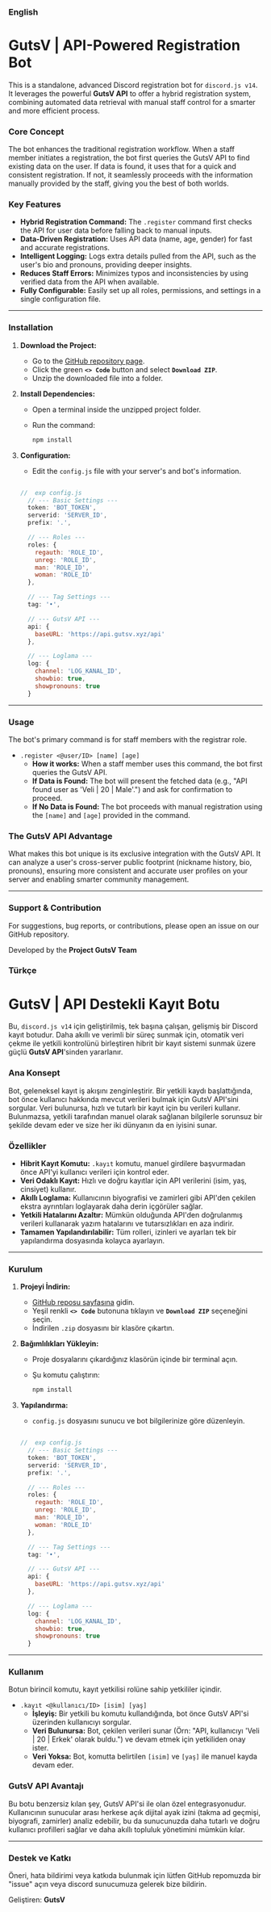 ### **English**

# GutsV | API-Powered Registration Bot

This is a standalone, advanced Discord registration bot for `discord.js v14`. It leverages the powerful **GutsV API** to offer a hybrid registration system, combining automated data retrieval with manual staff control for a smarter and more efficient process.

### Core Concept

The bot enhances the traditional registration workflow. When a staff member initiates a registration, the bot first queries the GutsV API to find existing data on the user. If data is found, it uses that for a quick and consistent registration. If not, it seamlessly proceeds with the information manually provided by the staff, giving you the best of both worlds.

### Key Features

  * **Hybrid Registration Command:** The `.register` command first checks the API for user data before falling back to manual inputs.
  * **Data-Driven Registration:** Uses API data (name, age, gender) for fast and accurate registrations.
  * **Intelligent Logging:** Logs extra details pulled from the API, such as the user's bio and pronouns, providing deeper insights.
  * **Reduces Staff Errors:** Minimizes typos and inconsistencies by using verified data from the API when available.
  * **Fully Configurable:** Easily set up all roles, permissions, and settings in a single configuration file.

-----

### Installation

1.  **Download the Project:**

      * Go to the [GitHub repository page](https://www.google.com/search?q=https://github.com/GutsV-Team/GutsV-Register-Bot).
      * Click the green **`<> Code`** button and select **`Download ZIP`**.
      * Unzip the downloaded file into a folder.

2.  **Install Dependencies:**

      * Open a terminal inside the unzipped project folder.
      * Run the command:

        ```sh
        npm install
        ```

3.  **Configuration:**

      * Edit the `config.js` file with your server's and bot's information.

    <!-- end list -->

    ```javascript

    //  exp config.js
      // --- Basic Settings ---
      token: 'BOT_TOKEN',
      serverid: 'SERVER_ID',
      prefix: '.',

      // --- Roles ---
      roles: {
        regauth: 'ROLE_ID',
        unreg: 'ROLE_ID',
        man: 'ROLE_ID',
        woman: 'ROLE_ID'
      },

      // --- Tag Settings ---
      tag: '•',

      // --- GutsV API ---
      api: {
        baseURL: 'https://api.gutsv.xyz/api'
      },

      // --- Loglama ---
      log: {
        channel: 'LOG_KANAL_ID',
        showbio: true,
        showpronouns: true
      }
    ```

-----

### Usage

The bot's primary command is for staff members with the registrar role.

  * `.register <@user/ID> [name] [age]`
      * **How it works:** When a staff member uses this command, the bot first queries the GutsV API.
      * **If Data is Found:** The bot will present the fetched data (e.g., "API found user as 'Veli | 20 | Male'.") and ask for confirmation to proceed.
      * **If No Data is Found:** The bot proceeds with manual registration using the `[name]` and `[age]` provided in the command.

### The GutsV API Advantage

What makes this bot unique is its exclusive integration with the GutsV API. It can analyze a user's cross-server public footprint (nickname history, bio, pronouns), ensuring more consistent and accurate user profiles on your server and enabling smarter community management.

-----

### Support & Contribution

For suggestions, bug reports, or contributions, please open an issue on our GitHub repository.

Developed by the **Project GutsV Team**


### **Türkçe**

# GutsV | API Destekli Kayıt Botu

Bu, `discord.js v14` için geliştirilmiş, tek başına çalışan, gelişmiş bir Discord kayıt botudur. Daha akıllı ve verimli bir süreç sunmak için, otomatik veri çekme ile yetkili kontrolünü birleştiren hibrit bir kayıt sistemi sunmak üzere güçlü **GutsV API**'sinden yararlanır.

### Ana Konsept

Bot, geleneksel kayıt iş akışını zenginleştirir. Bir yetkili kaydı başlattığında, bot önce kullanıcı hakkında mevcut verileri bulmak için GutsV API'sini sorgular. Veri bulunursa, hızlı ve tutarlı bir kayıt için bu verileri kullanır. Bulunmazsa, yetkili tarafından manuel olarak sağlanan bilgilerle sorunsuz bir şekilde devam eder ve size her iki dünyanın da en iyisini sunar.

### Özellikler

  * **Hibrit Kayıt Komutu:** `.kayıt` komutu, manuel girdilere başvurmadan önce API'yi kullanıcı verileri için kontrol eder.
  * **Veri Odaklı Kayıt:** Hızlı ve doğru kayıtlar için API verilerini (isim, yaş, cinsiyet) kullanır.
  * **Akıllı Loglama:** Kullanıcının biyografisi ve zamirleri gibi API'den çekilen ekstra ayrıntıları loglayarak daha derin içgörüler sağlar.
  * **Yetkili Hatalarını Azaltır:** Mümkün olduğunda API'den doğrulanmış verileri kullanarak yazım hatalarını ve tutarsızlıkları en aza indirir.
  * **Tamamen Yapılandırılabilir:** Tüm rolleri, izinleri ve ayarları tek bir yapılandırma dosyasında kolayca ayarlayın.

-----

### Kurulum

1.  **Projeyi İndirin:**

      * [GitHub reposu sayfasına](https://www.google.com/search?q=https://github.com/GutsV-Team/GutsV-Register-Bot) gidin.
      * Yeşil renkli **`<> Code`** butonuna tıklayın ve **`Download ZIP`** seçeneğini seçin.
      * İndirilen `.zip` dosyasını bir klasöre çıkartın.

2.  **Bağımlılıkları Yükleyin:**

      * Proje dosyalarını çıkardığınız klasörün içinde bir terminal açın.
      * Şu komutu çalıştırın:

        ```sh
        npm install
        ```

3.  **Yapılandırma:**

      * `config.js` dosyasını sunucu ve bot bilgilerinize göre düzenleyin.

    <!-- end list -->

    ```javascript

    //  exp config.js
      // --- Basic Settings ---
      token: 'BOT_TOKEN',
      serverid: 'SERVER_ID',
      prefix: '.',

      // --- Roles ---
      roles: {
        regauth: 'ROLE_ID',
        unreg: 'ROLE_ID',
        man: 'ROLE_ID',
        woman: 'ROLE_ID'
      },

      // --- Tag Settings ---
      tag: '•',

      // --- GutsV API ---
      api: {
        baseURL: 'https://api.gutsv.xyz/api'
      },

      // --- Loglama ---
      log: {
        channel: 'LOG_KANAL_ID',
        showbio: true,
        showpronouns: true
      }
    ```

-----

### Kullanım

Botun birincil komutu, kayıt yetkilisi rolüne sahip yetkililer içindir.

  * `.kayıt <@kullanıcı/ID> [isim] [yaş]`
      * **İşleyiş:** Bir yetkili bu komutu kullandığında, bot önce GutsV API'si üzerinden kullanıcıyı sorgular.
      * **Veri Bulunursa:** Bot, çekilen verileri sunar (Örn: "API, kullanıcıyı 'Veli | 20 | Erkek' olarak buldu.") ve devam etmek için yetkiliden onay ister.
      * **Veri Yoksa:** Bot, komutta belirtilen `[isim]` ve `[yaş]` ile manuel kayda devam eder.

### GutsV API Avantajı

Bu botu benzersiz kılan şey, GutsV API'si ile olan özel entegrasyonudur. Kullanıcının sunucular arası herkese açık dijital ayak izini (takma ad geçmişi, biyografi, zamirler) analiz edebilir, bu da sunucunuzda daha tutarlı ve doğru kullanıcı profilleri sağlar ve daha akıllı topluluk yönetimini mümkün kılar.

-----

### Destek ve Katkı

Öneri, hata bildirimi veya katkıda bulunmak için lütfen GitHub repomuzda bir "issue" açın veya discord sunucumuza gelerek bize bildirin.

Geliştiren: **GutsV**
